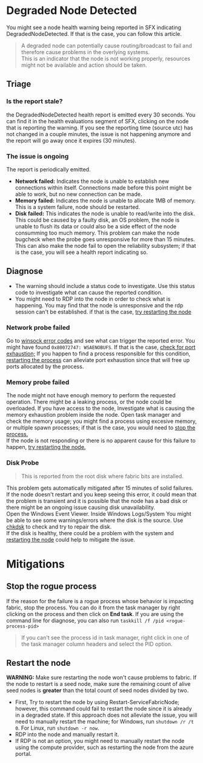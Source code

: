 # Degraded Node Detected

You might see a node health warning being reported in SFX indicating DegradedNodeDetected. If that is the case, you can follow this article. 
> A degraded node can potentially cause routing/broadcast to fail and therefore cause problems in the overlying systems.  
This is an indicator that the node is not working properly, resources might not be available and action should be taken.

## Triage

### Is the report stale?
the DegradedNodeDetected health report is emitted every 30 seconds. You can find it in the health evaluations segment of SFX, clicking on the node that is reporting the warning. If you see the reporting time (source utc) has not changed in a couple minutes, the issue is not happening anymore and the report will go away once it expires (30 minutes).

### The issue is ongoing

The report is periodically emitted. 

- **Network failed:** Indicates the node is unable  to establish new connections within itself. Connections made before this point might be able to work, but no new connection can be made.
- **Memory failed:** Indicates the node is unable to allocate 1MB of memory. This is a system failure, node should be restarted.
- **Disk failed:** This indicates the node is unable to read/write into the disk. This could be caused by a faulty disk, an OS problem, the node is unable to flush its data or could also be a side effect of the node consumming too much memory. This problem can make the node bugcheck when the probe goes unresponsive for more than 15 minutes. This can also make the node fail to open the reliability subsystem; if that is the case, you will see a health report indicating so. 
## Diagnose
- The warning should include a status code to investigate. Use this status code to investigate what can cause the reported condition.
- You might need to RDP into the node in order to check what is happening. You may find that the node is unresponsive and the rdp session can't be established. if that is the case, [try restarting the node](#restart-the-node)

### Network probe failed
Go to [winsock error codes](https://learn.microsoft.com/en-us/windows/win32/winsock/windows-sockets-error-codes-2) and see what can trigger the reported error.
You might have found `0x80072747: WSAENOBUFS`. If that is the case, [check for port exhaustion;](https://learn.microsoft.com/en-us/troubleshoot/windows-client/networking/tcp-ip-port-exhaustion-troubleshooting)
If you happen to find a process responsible for this condition, [restarting the process](#stop-the-rogue-process) can alleviate port exhaustion since that will free up ports allocated by the process.
### Memory probe failed
The node might not have enough memory to perform the requested operation. There might be a leaking process, or the node could be overloaded. 
If you have access to the node, Investigate what is causing the memory exhaustion problem inside the node. Open task manager and check the memory usage; you might find a process using excesive memory, or multiple spawn processes; 
if that is the case, you would need to [stop the process.](#stop-the-rogue-process) <br/>
If the node is not responding or there is no apparent cause for this failure to happen, [try restarting the node.](#restart-the-node)

### Disk Probe
> This is reported from the root disk where fabric bits are installed.

This problem gets automatically mitigated after 15 minutes of solid failures. If the node doesn't restart and you keep seeing this error, it could mean that the problem is transient and it is possible that the node has a bad disk or there might be an ongoing issue causing disk unavailability. <br/>
Open the Windows Event Viewer. Inside Windows Logs/System You might be able to see some warnings/errors where the disk is the source. Use [chkdsk](https://learn.microsoft.com/en-us/windows-server/administration/windows-commands/chkdsk?tabs=event-viewer) to check and try to repair the disk.<br/> 
If the disk is healthy, there could be a problem with the system and [restarting the node](#restart-the-node) could help to mitigate the issue.

# Mitigations

## Stop the rogue process
If the reason for the failure is a rogue process whose behavior is impacting fabric, stop the process. You can do it from the task manager by right clicking on the process and then click on **End task**. If you are using the command line for diagnose, you can also run
`taskkill /f /pid <rogue-process-pid>`
> If you can't see the process id in task manager, right click in one of the task manager column headers and select the PID option.

## Restart the node 
**WARNING:** Make sure restarting the node won't cause problems to fabric. If the node to restart is a seed node, make sure the remaining count of alive seed nodes is **greater** than the total count of seed nodes divided by two. 
- First, Try to restart the node by using Restart-ServiceFabricNode; however, this command could fail to restart the node since it is already in a degraded state. If this approach does not alleviate the issue, you will need to manually restart the machine; for Windows, run `shutdown /r /t 0`. For Linux, run `shutdown -r now`.
- RDP into the node and manually restart it.
- If RDP is not an option, you might need to manually restart the node using the compute provider, such as restarting the node from the azure portal.


